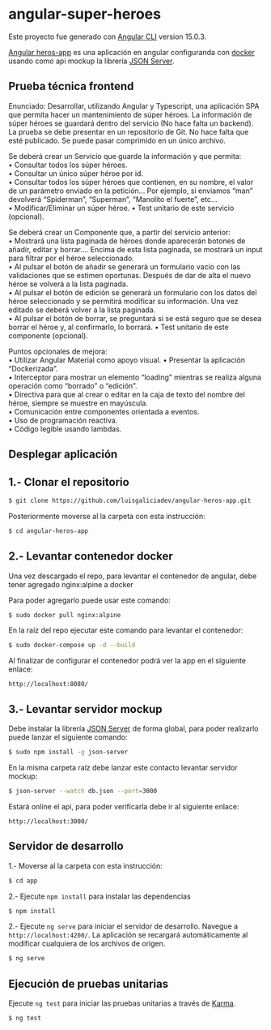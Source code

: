 <!-- @format -->

# angular-super-heroes

Este proyecto fue generado con [Angular CLI](https://github.com/angular/angular-cli) version 15.0.3.

[Angular heros-app](https://github.com/luisgaliciadev/angular-heros-app.git) es una aplicación en angular configuranda con [docker](https://www.docker.io) usando como api mockup la librería [JSON Server](https://www.npmjs.com/package/json-server).

## Prueba técnica frontend

Enunciado:
Desarrollar, utilizando Angular y Typescript, una aplicación SPA que permita hacer un mantenimiento de súper héroes. La información de súper héroes se guardará dentro del servicio (No hace falta un backend). La prueba se debe presentar en un repositorio de Git. No hace falta que esté publicado. Se puede pasar comprimido en un único archivo.

Se deberá crear un Servicio que guarde la información y que permita:  
• Consultar todos los súper héroes.  
• Consultar un único súper héroe por id.  
• Consultar todos los súper héroes que contienen, en su nombre, el valor de un parámetro enviado en la petición... Por ejemplo, si enviamos “man” devolverá “Spiderman”, “Superman”, “Manolito el fuerte”, etc...  
• Modificar/Eliminar un súper héroe.
• Test unitario de este servicio (opcional).

Se deberá crear un Componente que, a partir del servicio anterior:  
• Mostrará una lista paginada de héroes donde aparecerán botones de añadir, editar y borrar…. Encima de esta lista paginada, se mostrará un input para filtrar por el héroe seleccionado.  
• Al pulsar el botón de añadir se generará un formulario vacío con las validaciones que se estimen oportunas. Después de dar de alta el nuevo héroe se volverá a la lista paginada.  
• Al pulsar el botón de edición se generará un formulario con los datos del héroe seleccionado y se permitirá modificar su información. Una vez editado se deberá volver a la lista paginada.  
• Al pulsar el botón de borrar, se preguntará si se está seguro que se desea borrar el héroe y, al confirmarlo, lo borrará.
• Test unitario de este componente (opcional).

Puntos opcionales de mejora:  
• Utilizar Angular Material como apoyo visual.
• Presentar la aplicación “Dockerizada”.  
• Interceptor para mostrar un elemento “loading” mientras se realiza alguna operación como “borrado” o “edición”.  
• Directiva para que al crear o editar en la caja de texto del nombre del héroe, siempre se muestre en mayúscula.  
• Comunicación entre componentes orientada a eventos.  
• Uso de programación reactiva.  
• Código legible usando lambdas.

## Desplegar aplicación

## 1.- Clonar el repositorio

```bash
$ git clone https://github.com/luisgaliciadev/angular-heros-app.git
```

Posteriormente moverse al la carpeta con esta instrucción:

```bash
$ cd angular-heros-app
```

## 2.- Levantar contenedor docker

Una vez descargado el repo, para levantar el contenedor de angular, debe tener agregado nginx:alpine a docker

Para poder agregarlo puede usar este comando:

```bash
$ sudo docker pull nginx:alpine
```

En la raíz del repo ejecutar este comando para levantar el contenedor:

```bash
$ sudo docker-compose up -d --build
```

Al finalizar de configurar el contenedor podrá ver la app en el siguiente enlace:

```
http://localhost:8080/
```

## 3.- Levantar servidor mockup

Debe instalar la librería [JSON Server](https://www.npmjs.com/package/json-server) de forma global, para poder realizarlo puede lanzar el siguiente comando:

```bash
$ sudo npm install -g json-server
```

En la misma carpeta raíz debe lanzar este contacto levantar servidor mockup:

```bash
$ json-server --watch db.json --port=3000
```

Estará online el api, para poder verificarla debe ir al siguiente enlace:

```
http://localhost:3000/
```

## Servidor de desarrollo

1.- Moverse al la carpeta con esta instrucción:

```bash
$ cd app
```

2.- Ejecute `npm install` para instalar las dependencias

```bash
$ npm install
```

2.- Ejecute `ng serve` para iniciar el servidor de desarrollo. Navegue a `http://localhost:4200/`. La aplicación se recargará automáticamente al modificar cualquiera de los archivos de origen.

```bash
$ ng serve
```

## Ejecución de pruebas unitarias

Ejecute `ng test` para iniciar las pruebas unitarias a través de [Karma](https://karma-runner.github.io).

```bash
$ ng test
```

